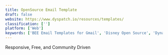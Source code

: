 ```yaml
---
title: OpenSource Email Template
draft: false 
website: https://www.dyspatch.io/resources/templates/
classification: ['']
platform: ['Web']
keywords: ['BEE Email Templates for Gmail', 'Disney Open Source', 'Dynamic Email Template', 'Elite Email', 'Good Email Copy', 'Gorgias', 'Great Email Copy', 'KraftNow', 'LaunchKit - Open Source', 'Maintainers Wanted', 'Networking Emails', 'Paperplane', 'Pistachio Email Templates', 'Really Good Emails', 'SaaS Email Templates', 'Stripo', 'Tabler Email UI Kit', 'Templates by Email Monster', 'Templates by EmailOctopus', 'Templates for Gmail', 'Transactional Email Templates by Postmark']
---
```

Responsive, Free, and Community Driven